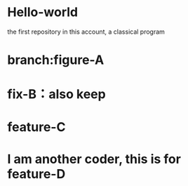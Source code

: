 # Hello-world
the first repository in this account, a classical program

# branch:figure-A 

# fix-B：also keep

# feature-C

# I am another coder, this is for feature-D